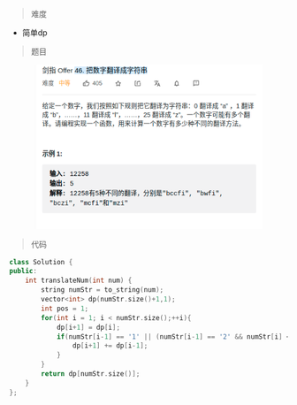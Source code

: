 > 难度
- 简单dp

> 题目
<div align="center" style="zoom:80%"><img src="./pic/46-1.png"></div>

> 代码

```cpp
class Solution {
public:
    int translateNum(int num) {
        string numStr = to_string(num);
        vector<int> dp(numStr.size()+1,1);
        int pos = 1;
        for(int i = 1; i < numStr.size();++i){
            dp[i+1] = dp[i];
            if(numStr[i-1] == '1' || (numStr[i-1] == '2' && numStr[i] < '6')){
                dp[i+1] += dp[i-1];
            }
        }
        return dp[numStr.size()];
    }
};
```